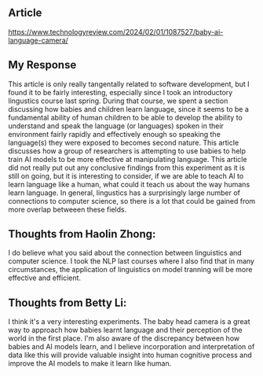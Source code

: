 ## Article 
https://www.technologyreview.com/2024/02/01/1087527/baby-ai-language-camera/ 

## My Response
This article is only really tangentally related to software development, but I found it to be fairly interesting, especially since I took an introductory lingustics course last spring. During that course, we spent a section discussing how babies and children learn language, since it seems to be a fundamental ability of human children to be able to develop the ability to understand and speak the language (or languages) spoken in their environment fairly rapidly and effectively enough so speaking the language(s) they were exposed to becomes second nature. This article discusses how a group of researchers is attempting to use babies to help train AI models to be more effective at manipulating language. This article did not really put out any conclusive findings from this experiment as it is still on going, but it is interesting to consider, if we are able to teach AI to learn language like a human,  what could it teach us about the way humans learn language. In general, lingustics has a surprisingly large number of connections to computer science, so there is a lot that could be gained from more overlap betweeen these fields. 

## Thoughts from Haolin Zhong:
I do believe what you said about the connection between linguistics and computer science. I took the NLP last courses where I also find that in many circumstances, the application of linguistics on model tranning will be more effective and efficient. 

## Thoughts from Betty Li:
I think it's a very interesting experiments. The baby head camera is a great way to approach how babies learnt language and their perception of the world in the first place. I'm also aware of the discrepancy between how babies and AI models learn, and I believe incorporation and interpretation of data like this will provide valuable insight into human cognitive process and improve the AI models to make it learn like human.